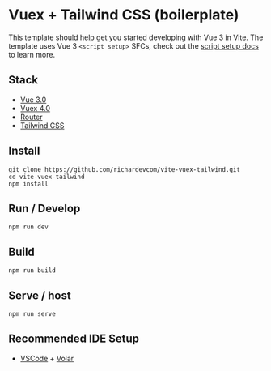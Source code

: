 # Vuex + Tailwind CSS (boilerplate)

This template should help get you started developing with Vue 3 in Vite. The template uses Vue 3 `<script setup>` SFCs, check out the [script setup docs](https://v3.vuejs.org/api/sfc-script-setup.html#sfc-script-setup) to learn more.

## Stack

-   [Vue 3.0](https://v3.vuejs.org/)
-   [Vuex 4.0](https://vuex.vuejs.org)
-   [Router](https://router.vuejs.org/)
-   [Tailwind CSS](https://router.vuejs.org/)

## Install

```
git clone https://github.com/richardevcom/vite-vuex-tailwind.git
cd vite-vuex-tailwind
npm install
```

## Run / Develop

```
npm run dev
```

## Build

```
npm run build
```

## Serve / host

```
npm run serve
```

## Recommended IDE Setup

-   [VSCode](https://code.visualstudio.com/) + [Volar](https://marketplace.visualstudio.com/items?itemName=johnsoncodehk.volar)
